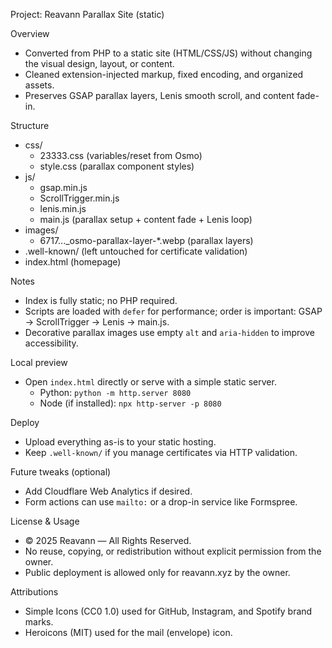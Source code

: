 Project: Reavann Parallax Site (static)

Overview
- Converted from PHP to a static site (HTML/CSS/JS) without changing the visual design, layout, or content.
- Cleaned extension-injected markup, fixed encoding, and organized assets.
- Preserves GSAP parallax layers, Lenis smooth scroll, and content fade-in.

Structure
- css/
  - 23333.css (variables/reset from Osmo)
  - style.css (parallax component styles)
- js/
  - gsap.min.js
  - ScrollTrigger.min.js
  - lenis.min.js
  - main.js (parallax setup + content fade + Lenis loop)
- images/
  - 6717..._osmo-parallax-layer-*.webp (parallax layers)
- .well-known/ (left untouched for certificate validation)
- index.html (homepage)

Notes
- Index is fully static; no PHP required.
- Scripts are loaded with `defer` for performance; order is important: GSAP → ScrollTrigger → Lenis → main.js.
- Decorative parallax images use empty `alt` and `aria-hidden` to improve accessibility.

Local preview
- Open `index.html` directly or serve with a simple static server.
  - Python: `python -m http.server 8080`
  - Node (if installed): `npx http-server -p 8080`

Deploy
- Upload everything as-is to your static hosting.
- Keep `.well-known/` if you manage certificates via HTTP validation.

Future tweaks (optional)
- Add Cloudflare Web Analytics if desired.
- Form actions can use `mailto:` or a drop-in service like Formspree.

License & Usage
- © 2025 Reavann — All Rights Reserved.
- No reuse, copying, or redistribution without explicit permission from the owner.
- Public deployment is allowed only for reavann.xyz by the owner.

Attributions
- Simple Icons (CC0 1.0) used for GitHub, Instagram, and Spotify brand marks.
- Heroicons (MIT) used for the mail (envelope) icon.

